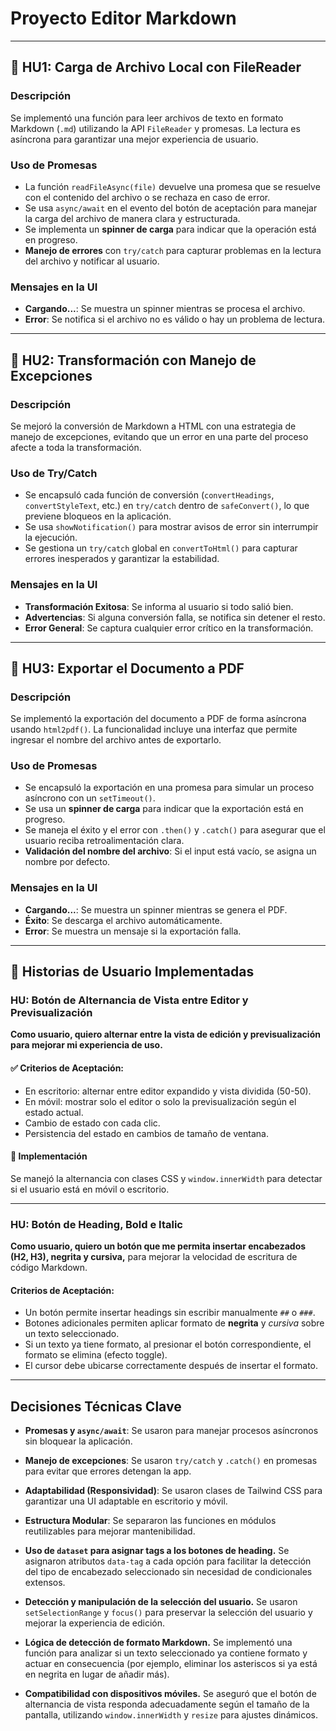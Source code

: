 # Proyecto Editor Markdown
---

## 📌 HU1: Carga de Archivo Local con FileReader

### Descripción
Se implementó una función para leer archivos de texto en formato Markdown (`.md`) utilizando la API `FileReader` y promesas. La lectura es asíncrona para garantizar una mejor experiencia de usuario.

### Uso de Promesas
- La función `readFileAsync(file)` devuelve una promesa que se resuelve con el contenido del archivo o se rechaza en caso de error.
- Se usa `async/await` en el evento del botón de aceptación para manejar la carga del archivo de manera clara y estructurada.
- Se implementa un **spinner de carga** para indicar que la operación está en progreso.
- **Manejo de errores** con `try/catch` para capturar problemas en la lectura del archivo y notificar al usuario.

### Mensajes en la UI
- **Cargando...**: Se muestra un spinner mientras se procesa el archivo.
- **Error**: Se notifica si el archivo no es válido o hay un problema de lectura.



---

## 📌 HU2: Transformación con Manejo de Excepciones

### Descripción
Se mejoró la conversión de Markdown a HTML con una estrategia de manejo de excepciones, evitando que un error en una parte del proceso afecte a toda la transformación.

### Uso de Try/Catch
- Se encapsuló cada función de conversión (`convertHeadings`, `convertStyleText`, etc.) en `try/catch` dentro de `safeConvert()`, lo que previene bloqueos en la aplicación.
- Se usa `showNotification()` para mostrar avisos de error sin interrumpir la ejecución.
- Se gestiona un `try/catch` global en `convertToHtml()` para capturar errores inesperados y garantizar la estabilidad.

### Mensajes en la UI
- **Transformación Exitosa**: Se informa al usuario si todo salió bien.
- **Advertencias**: Si alguna conversión falla, se notifica sin detener el resto.
- **Error General**: Se captura cualquier error crítico en la transformación.


---

## 📌 HU3: Exportar el Documento a PDF

### Descripción
Se implementó la exportación del documento a PDF de forma asíncrona usando `html2pdf()`. La funcionalidad incluye una interfaz que permite ingresar el nombre del archivo antes de exportarlo.

### Uso de Promesas
- Se encapsuló la exportación en una promesa para simular un proceso asíncrono con un `setTimeout()`.
- Se usa un **spinner de carga** para indicar que la exportación está en progreso.
- Se maneja el éxito y el error con `.then()` y `.catch()` para asegurar que el usuario reciba retroalimentación clara.
- **Validación del nombre del archivo**: Si el input está vacío, se asigna un nombre por defecto.

### Mensajes en la UI
- **Cargando...**: Se muestra un spinner mientras se genera el PDF.
- **Éxito**: Se descarga el archivo automáticamente.
- **Error**: Se muestra un mensaje si la exportación falla.


---
## 📝 Historias de Usuario Implementadas

### HU: Botón de Alternancia de Vista entre Editor y Previsualización
**Como usuario, quiero alternar entre la vista de edición y previsualización para mejorar mi experiencia de uso.**

#### ✅ Criterios de Aceptación:
- En escritorio: alternar entre editor expandido y vista dividida (50-50).
- En móvil: mostrar solo el editor o solo la previsualización según el estado actual.
- Cambio de estado con cada clic.
- Persistencia del estado en cambios de tamaño de ventana.

#### 🔹 Implementación
Se manejó la alternancia con clases CSS y `window.innerWidth` para detectar si el usuario está en móvil o escritorio.

---

### HU: Botón de Heading, Bold e Italic
**Como usuario, quiero un botón que me permita insertar encabezados (H2, H3), negrita y cursiva,** para mejorar la velocidad de escritura de código Markdown.

#### Criterios de Aceptación:
- Un botón permite insertar headings sin escribir manualmente `##` o `###`.
- Botones adicionales permiten aplicar formato de **negrita** y *cursiva* sobre un texto seleccionado.
- Si un texto ya tiene formato, al presionar el botón correspondiente, el formato se elimina (efecto toggle).
- El cursor debe ubicarse correctamente después de insertar el formato.

---

## Decisiones Técnicas Clave

- **Promesas y `async/await`**: Se usaron para manejar procesos asíncronos sin bloquear la aplicación.
  
- **Manejo de excepciones**: Se usaron `try/catch` y `.catch()` en promesas para evitar que errores detengan la app.
  
- **Adaptabilidad (Responsividad)**: Se usaron clases de Tailwind CSS para garantizar una UI adaptable en escritorio y móvil.
  
- **Estructura Modular**: Se separaron las funciones en módulos reutilizables para mejorar mantenibilidad.

- **Uso de `dataset` para asignar tags a los botones de heading.** Se asignaron atributos `data-tag` a cada opción para facilitar la detección del tipo de encabezado seleccionado sin necesidad de condicionales extensos.

- **Detección y manipulación de la selección del usuario.** Se usaron `setSelectionRange` y `focus()` para preservar la selección del usuario y mejorar la experiencia de edición.

- **Lógica de detección de formato Markdown.** Se implementó una función para analizar si un texto seleccionado ya contiene formato y actuar en consecuencia (por ejemplo, eliminar los asteriscos si ya está en negrita en lugar de añadir más).

- **Compatibilidad con dispositivos móviles.** Se aseguró que el botón de alternancia de vista responda adecuadamente según el tamaño de la pantalla, utilizando `window.innerWidth` y `resize` para ajustes dinámicos.




